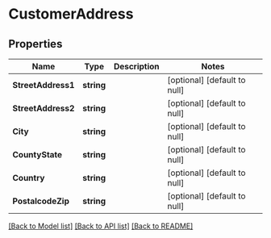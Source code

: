 # CustomerAddress

## Properties
Name | Type | Description | Notes
------------ | ------------- | ------------- | -------------
**StreetAddress1** | **string** |  | [optional] [default to null]
**StreetAddress2** | **string** |  | [optional] [default to null]
**City** | **string** |  | [optional] [default to null]
**CountyState** | **string** |  | [optional] [default to null]
**Country** | **string** |  | [optional] [default to null]
**PostalcodeZip** | **string** |  | [optional] [default to null]

[[Back to Model list]](../README.md#documentation-for-models) [[Back to API list]](../README.md#documentation-for-api-endpoints) [[Back to README]](../README.md)


